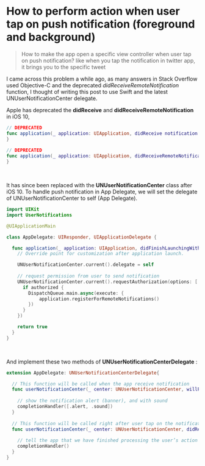 # How to perform action when user tap on push notification (foreground and background)



> How to make the app open a specific view controller when user tap on push notification? like when you tap the notification in twitter app, it brings you to the specific tweet



I came across this problem a while ago, as many answers in Stack Overflow used Objective-C and the deprecated *didReceiveRemoteNotification* function, I thought of writing this post to use Swift and the latest UNUserNotificationCenter delegate.



Apple has deprecated the **didReceive** and **didReceiveRemoteNotification** in iOS 10,

```swift
// DEPRECATED
func application(_ application: UIApplication, didReceive notification: UILocalNotification) {
}
    
// DEPRECATED
func application(_ application: UIApplication, didReceiveRemoteNotification userInfo: [AnyHashable : Any]) {
}
```

<br>



It has since been replaced with the **UNUserNotificationCenter** class after iOS 10. To handle push notification in App Delegate, we will set the delegate of UNUserNotificationCenter to self (App Delegate).

```swift
import UIKit
import UserNotifications

@UIApplicationMain

class AppDelegate: UIResponder, UIApplicationDelegate {

  func application(_ application: UIApplication, didFinishLaunchingWithOptions launchOptions: [UIApplicationLaunchOptionsKey: Any]?) -> Bool {
    // Override point for customization after application launch.

    UNUserNotificationCenter.current().delegate = self
    
    // request permission from user to send notification
    UNUserNotificationCenter.current().requestAuthorization(options: [.alert, .badge, .sound], completionHandler: { authorized, error in
      if authorized {
        DispatchQueue.main.async(execute: {
            application.registerForRemoteNotifications()
        })
      }
    })

    return true
  }
}                    
```

<br>



And implement these two methods of **UNUserNotificationCenterDelegate** : 

```swift
extension AppDelegate: UNUserNotificationCenterDelegate{

  // This function will be called when the app receive notification
  func userNotificationCenter(_ center: UNUserNotificationCenter, willPresent notification: UNNotification, withCompletionHandler completionHandler: @escaping (UNNotificationPresentationOptions) -> Void) {
      
    // show the notification alert (banner), and with sound
    completionHandler([.alert, .sound])
  }
    
  // This function will be called right after user tap on the notification
  func userNotificationCenter(_ center: UNUserNotificationCenter, didReceive response: UNNotificationResponse, withCompletionHandler completionHandler: @escaping () -> Void) {
      
    // tell the app that we have finished processing the user’s action / response
    completionHandler()
  }
}
```

<br>





